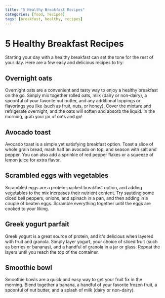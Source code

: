 ```yaml
---
title: "5 Healthy Breakfast Recipes"
categories: [food, recipes]
tags: [breakfast, healthy, recipes]
---
```


# 5 Healthy Breakfast Recipes

Starting your day with a healthy breakfast can set the tone for the rest of your day. Here are a few easy and delicious recipes to try:

## Overnight oats

Overnight oats are a convenient and tasty way to enjoy a healthy breakfast on the go. Simply mix together rolled oats, milk (dairy or non-dairy), a spoonful of your favorite nut butter, and any additional toppings or flavorings you like (such as fruit, nuts, or honey). Cover the mixture and refrigerate overnight, and the oats will soften and absorb the liquid. In the morning, grab your jar of oats and go!

## Avocado toast

Avocado toast is a simple yet satisfying breakfast option. Toast a slice of whole grain bread, mash half an avocado on top, and season with salt and pepper. You can also add a sprinkle of red pepper flakes or a squeeze of lemon juice for extra flavor.

## Scrambled eggs with vegetables

Scrambled eggs are a protein-packed breakfast option, and adding vegetables to the mix increases their nutrient content. Try sautéing some diced bell peppers, onions, and spinach in a pan, and then adding in a couple of beaten eggs. Scramble everything together until the eggs are cooked to your liking.

## Greek yogurt parfait

Greek yogurt is a great source of protein, and it's delicious when layered with fruit and granola. Simply layer yogurt, your choice of sliced fruit (such as berries or bananas), and a handful of granola in a jar or glass. Repeat the layers until you reach the top of the container.

## Smoothie bowl

Smoothie bowls are a quick and easy way to get your fruit fix in the morning. Blend together a banana, a handful of your favorite frozen fruit, a spoonful of nut butter, and a splash of milk (dairy or non-dairy).
